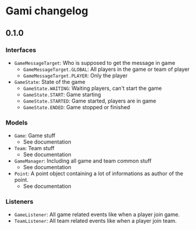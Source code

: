 # Gami changelog

## 0.1.0

### Interfaces

 * ``GameMessageTarget``: Who is supposed to get the message in game
   * ``GameMessageTarget.GLOBAL``: All players in the game or team of player
   * ``GameMessageTarget.PLAYER``: Only the player
 * ``GameState``: State of the game
   * ``GameState.WAITING``: Waiting players, can't start the game
   * ``GameState.START``: Game starting
   * ``GameState.STARTED``: Game started, players are in game
   * ``GameState.ENDED``: Game stopped or finished

### Models

 * ``Game``: Game stuff
   * See documentation
 * ``Team``: Team stuff
   * See documentation
 * ``GameManager``: Including all game and team common stuff
   * See documentation
 * ``Point``: A point object containing a lot of informations as author of the point.
   * See documentation

### Listeners
 * ``GameListener``: All game related events like when a player join game.
 * ``TeamListener``: All team related events like when a player join team.